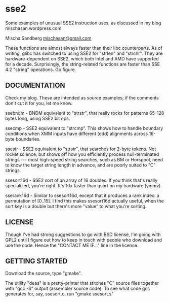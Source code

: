 sse2
====

Some examples of unusual SSE2 instruction uses, as discussed in my blog mischasan.wordpress.com

Mischa Sandberg  mischasan@gmail.com

These functions are almost always faster than their libc counterparts.
As of writing, glibc has switched to using SSE2 for "strlen" and "strchr".
They are hardware-dependent on SSE2, which both Intel and AMD have supported for a decade.
Surprisingly, the string-related functions are faster than SSE 4.2 "string" operations.
Go figure.

DOCUMENTATION
-------------

Check my blog. These are intended as source examples; if the comments don't cut it for you, let me know.

ssebndm    - BNDM equivalent to "strstr", that really rocks for patterns 65-128 bytes long, using SSE2 bit ops.

ssecmp     - SSE2 equivalent to "strcmp". This shows how to handle boundary conditions when XMM inputs
             have different (odd) alignments across 16-byte boundaries.
          
ssestr     - SSE2 equivalent to "strstr", that searches for 2-byte tokens. Not rocket science,
             but shows off how you efficiently process null-terminated strings --- most high-speed string
             searches, such as BM or Horspool, need to know the target string length in advance,
             and are poorly suited to "C" strings.

ssesort16d - SSE2 sort of an array of 16 doubles. If you think that's really specialized, you're right.
             It's 10x faster than qsort on my hardware (ymmv).

sserank16d - Similar to ssesort16d, except that it produces a rank index: a permutation of [0..15].
             I find this makes ssesort16d actually useful, when the sort key is a double but there's more
             "value" to what you're sorting.

LICENSE
-------

Though I've had strong suggestions to go with BSD license, I'm going with GPL2 until I figure out
how to keep in touch with people who download and use the code. Hence the "CONTACT ME IF..." line in the license.

GETTING STARTED
---------------

Download the source, type "gmake".

The utility "deas" is a pretty-printer that stitches "C" source files together with "gcc -S" output 
(assembler source code). To see what code gcc generates for, say, ssesort.o, run "gmake ssesort.s"
